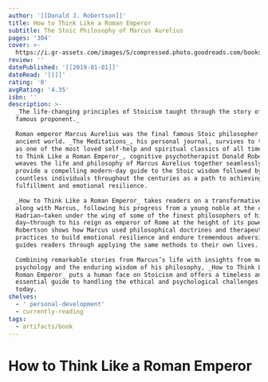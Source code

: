 ```yaml
---
author: '[[Donald J. Robertson]]'
title: How to Think Like a Roman Emperor
subtitle: The Stoic Philosophy of Marcus Aurelius
pages: '304'
cover: >-
  https://i.gr-assets.com/images/S/compressed.photo.goodreads.com/books/1542937295l/39863499.jpg
review: ''
datePublished: '[[2019-01-01]]'
dateRead: '[[]]'
rating: '0'
avgRating: '4.35'
isbn: ''
description: >-
  _The life-changing principles of Stoicism taught through the story of its most
  famous proponent._  
    
  Roman emperor Marcus Aurelius was the final famous Stoic philosopher of the
  ancient world. _The Meditations_, his personal journal, survives to this day
  as one of the most loved self-help and spiritual classics of all time. In _How
  to Think Like a Roman Emperor_, cognitive psychotherapist Donald Robertson
  weaves the life and philosophy of Marcus Aurelius together seamlessly to
  provide a compelling modern-day guide to the Stoic wisdom followed by
  countless individuals throughout the centuries as a path to achieving greater
  fulfillment and emotional resilience.  
    
  _How to Think Like a Roman Emperor_ takes readers on a transformative journey
  along with Marcus, following his progress from a young noble at the court of
  Hadrian—taken under the wing of some of the finest philosophers of his
  day—through to his reign as emperor of Rome at the height of its power.
  Robertson shows how Marcus used philosophical doctrines and therapeutic
  practices to build emotional resilience and endure tremendous adversity, and
  guides readers through applying the same methods to their own lives.  
    
  Combining remarkable stories from Marcus’s life with insights from modern
  psychology and the enduring wisdom of his philosophy, _How to Think Like a
  Roman Emperor_ puts a human face on Stoicism and offers a timeless and
  essential guide to handling the ethical and psychological challenges we face
  today.
shelves:
  - ' personal-development'
  - currently-reading
tags:
  - artifacts/book
---
```

#  How to Think Like a Roman Emperor
